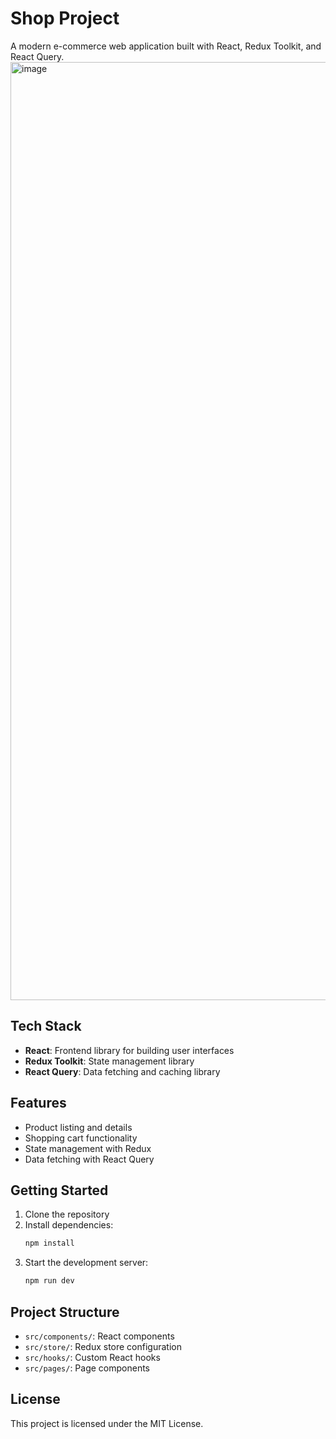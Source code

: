 # Shop Project

A modern e-commerce web application built with React, Redux Toolkit, and React Query.
<img width="1501" alt="image" src="https://github.com/user-attachments/assets/3eb231d6-99e7-41da-bd32-6defe169241b" />


## Tech Stack

- **React**: Frontend library for building user interfaces
- **Redux Toolkit**: State management library
- **React Query**: Data fetching and caching library

## Features

- Product listing and details
- Shopping cart functionality
- State management with Redux
- Data fetching with React Query

## Getting Started

1. Clone the repository
2. Install dependencies:
   ```bash
   npm install
   ```
3. Start the development server:
   ```bash
   npm run dev
   ```

## Project Structure

- `src/components/`: React components
- `src/store/`: Redux store configuration
- `src/hooks/`: Custom React hooks
- `src/pages/`: Page components

## License

This project is licensed under the MIT License.
